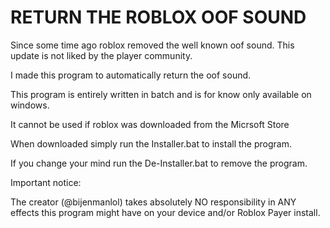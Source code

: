 # RETURN THE ROBLOX OOF SOUND

Since some time ago roblox removed the well known oof sound.
This update is not liked by the player community.

I made this program to automatically return the oof sound.

This program is entirely written in batch and is for know only available on windows.

It cannot be used if roblox was downloaded from the Micrsoft Store

When downloaded simply run the Installer.bat to install the program.

If you change your mind run the De-Installer.bat to remove the program.


Important notice:

The creator (@bijenmanlol) takes absolutely NO responsibility in ANY effects this program might have on your device and/or Roblox Payer install.
